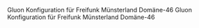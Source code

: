 Gluon Konfiguration für Freifunk Münsterland Domäne-46
Gluon Konfiguration für Freifunk Münsterland Domäne-46
